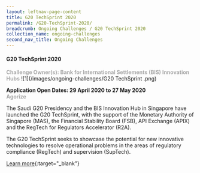 ```yaml
---
layout: leftnav-page-content
title: G20 TechSprint 2020
permalink: /G20-TechSprint-2020/
breadcrumb: Ongoing Challenges / G20 TechSprint 2020
collection_name: ongoing-challenges
second_nav_title: Ongoing Challenges
---
```


#### G20 TechSprint 2020

<font color="#a9a9a9"><b>Challenge Owner(s): Bank for International Settlements (BIS) Innovation Hubs</b></font>
![1](/images/ongoing-challenges/G20 TechSprint .png)

**Application Open Dates: 29 April 2020 to 27 May 2020**<br>
<font color=" #a9a9a9"><b>Agorize</b></font>

The Saudi G20 Presidency and the BIS Innovation Hub in Singapore have launched the G20 TechSprint, with the support of the Monetary Authority of Singapore (MAS), the Financial Stability Board (FSB), API Exchange (APIX) and the RegTech for Regulators Accelerator (R2A).

The G20 TechSprint seeks to showcase the potential for new innovative technologies to resolve operational problems in the areas of regulatory compliance (RegTech) and supervision (SupTech).

[Learn more](https://www.g20techsprint.apixplatform.com){:target="_blank"}

